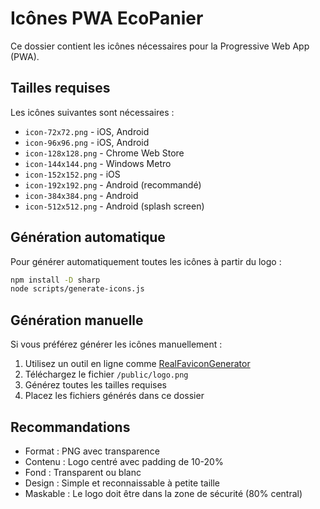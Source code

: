 # Icônes PWA EcoPanier

Ce dossier contient les icônes nécessaires pour la Progressive Web App (PWA).

## Tailles requises

Les icônes suivantes sont nécessaires :

- `icon-72x72.png` - iOS, Android
- `icon-96x96.png` - iOS, Android
- `icon-128x128.png` - Chrome Web Store
- `icon-144x144.png` - Windows Metro
- `icon-152x152.png` - iOS
- `icon-192x192.png` - Android (recommandé)
- `icon-384x384.png` - Android
- `icon-512x512.png` - Android (splash screen)

## Génération automatique

Pour générer automatiquement toutes les icônes à partir du logo :

```bash
npm install -D sharp
node scripts/generate-icons.js
```

## Génération manuelle

Si vous préférez générer les icônes manuellement :

1. Utilisez un outil en ligne comme [RealFaviconGenerator](https://realfavicongenerator.net/)
2. Téléchargez le fichier `/public/logo.png`
3. Générez toutes les tailles requises
4. Placez les fichiers générés dans ce dossier

## Recommandations

- Format : PNG avec transparence
- Contenu : Logo centré avec padding de 10-20%
- Fond : Transparent ou blanc
- Design : Simple et reconnaissable à petite taille
- Maskable : Le logo doit être dans la zone de sécurité (80% central)

